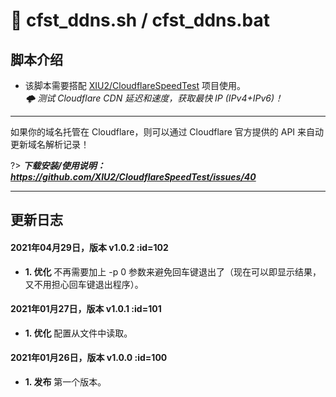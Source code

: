 # 📑 cfst_ddns.sh / cfst_ddns.bat

## 脚本介绍

- 该脚本需要搭配 [XIU2/CloudflareSpeedTest](https://github.com/XIU2/CloudflareSpeedTest) 项目使用。  
_🌩 测试 Cloudflare CDN 延迟和速度，获取最快 IP (IPv4+IPv6)！_

****

如果你的域名托管在 Cloudflare，则可以通过 Cloudflare 官方提供的 API 来自动更新域名解析记录！

?> ***下载安装/使用说明：https://github.com/XIU2/CloudflareSpeedTest/issues/40***

****

## 更新日志

#### 2021年04月29日，版本 v1.0.2 :id=102
 - **1. 优化** 不再需要加上 -p 0 参数来避免回车键退出了（现在可以即显示结果，又不用担心回车键退出程序）。  

#### 2021年01月27日，版本 v1.0.1 :id=101
 - **1. 优化** 配置从文件中读取。  

#### 2021年01月26日，版本 v1.0.0 :id=100
 - **1. 发布** 第一个版本。  